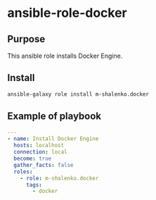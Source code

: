 # ansible-role-docker

## Purpose
This ansible role installs Docker Engine.

## Install
```bash
ansible-galaxy role install m-shalenko.docker
```

## Example of playbook
```yaml
---
- name: Install Docker Engine
  hosts: localhost
  connection: local
  become: true
  gather_facts: false
  roles:
    - role: m-shalenko.docker
      tags:
        - docker
```
